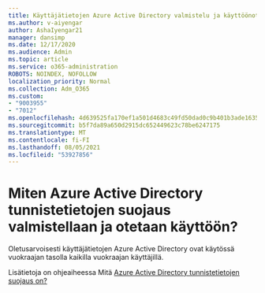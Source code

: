 ```yaml
---
title: Käyttäjätietojen Azure Active Directory valmistelu ja käyttöönotto
ms.author: v-aiyengar
author: AshaIyengar21
manager: dansimp
ms.date: 12/17/2020
ms.audience: Admin
ms.topic: article
ms.service: o365-administration
ROBOTS: NOINDEX, NOFOLLOW
localization_priority: Normal
ms.collection: Adm_O365
ms.custom:
- "9003955"
- "7012"
ms.openlocfilehash: 4d639525fa170ef1a501d4683c49fd50dad0c9b401b3ade1635d11e783524237
ms.sourcegitcommit: b5f7da89a650d2915dc652449623c78be6247175
ms.translationtype: MT
ms.contentlocale: fi-FI
ms.lasthandoff: 08/05/2021
ms.locfileid: "53927856"
---
```

# <a name="how-azure-active-directory-identity-protection-is-provisioned-and-deployed"></a>Miten Azure Active Directory tunnistetietojen suojaus valmistellaan ja otetaan käyttöön?

Oletusarvoisesti käyttäjätietojen Azure Active Directory ovat käytössä vuokraajan tasolla kaikilla vuokraajan käyttäjillä.

Lisätietoja on ohjeaiheessa Mitä [Azure Active Directory tunnistetietojen suojaus on?](https://go.microsoft.com/fwlink/?linkid=2130395)